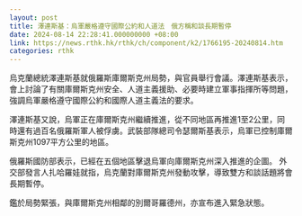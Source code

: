 ```yaml
---
layout: post
title: 澤連斯基：烏軍嚴格遵守國際公約和人道法　俄方稱和談長期暫停
date: 2024-08-14 22:28:41.000000000 +08:00
link: https://news.rthk.hk/rthk/ch/component/k2/1766195-20240814.htm
categories: rthk
---
```


烏克蘭總統澤連斯基就俄羅斯庫爾斯克州局勢，與官員舉行會議。澤連斯基表示，會上討論了有關庫爾斯克州安全、人道主義援助、必要時建立軍事指揮所等問題，強調烏軍嚴格遵守國際公約和國際人道主義法的要求。

澤連斯基又說，烏軍正在庫爾斯克州繼續推進，從不同地區再推進1至2公里，同時還有過百名俄羅斯軍人被俘虜。武裝部隊總司令瑟爾斯基表示，烏軍已控制庫爾斯克州1097平方公里的地區。

俄羅斯國防部表示，已經在五個地區擊退烏軍向庫爾斯克州深入推進的企圖。 外交部發言人扎哈羅娃就指，烏克蘭對庫爾斯克州發動攻擊，導致雙方和談話題將會長期暫停。

鑑於局勢緊張，與庫爾斯克州相鄰的別爾哥羅德州，亦宣布進入緊急狀態。
